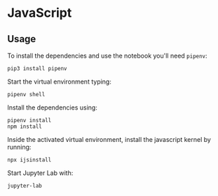 # JavaScript

## Usage

To install the dependencies and use the notebook you'll need `pipenv`:

```shell
pip3 install pipenv
```
Start the virtual environment typing:
```shell
pipenv shell
```
Install the dependencies using:
```shell
pipenv install
npm install
```
Inside the activated virtual environment, install the javascript kernel by running:
```shell
npx ijsinstall
```
Start Jupyter Lab with:
```shell
jupyter-lab
```